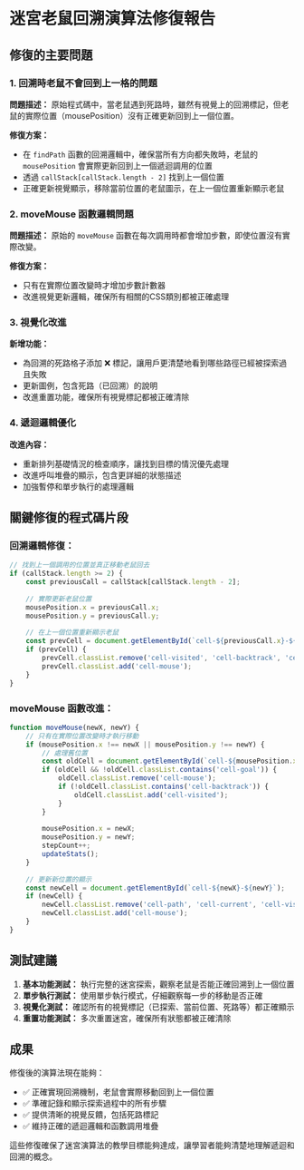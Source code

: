 # 迷宮老鼠回溯演算法修復報告

## 修復的主要問題

### 1. 回溯時老鼠不會回到上一格的問題
**問題描述：** 原始程式碼中，當老鼠遇到死路時，雖然有視覺上的回溯標記，但老鼠的實際位置（mousePosition）沒有正確更新回到上一個位置。

**修復方案：**
- 在 `findPath` 函數的回溯邏輯中，確保當所有方向都失敗時，老鼠的 `mousePosition` 會實際更新回到上一個遞迴調用的位置
- 透過 `callStack[callStack.length - 2]` 找到上一個位置
- 正確更新視覺顯示，移除當前位置的老鼠圖示，在上一個位置重新顯示老鼠

### 2. moveMouse 函數邏輯問題
**問題描述：** 原始的 `moveMouse` 函數在每次調用時都會增加步數，即使位置沒有實際改變。

**修復方案：**
- 只有在實際位置改變時才增加步數計數器
- 改進視覺更新邏輯，確保所有相關的CSS類別都被正確處理

### 3. 視覺化改進
**新增功能：**
- 為回溯的死路格子添加 ❌ 標記，讓用戶更清楚地看到哪些路徑已經被探索過且失敗
- 更新圖例，包含死路（已回溯）的說明
- 改進重置功能，確保所有視覺標記都被正確清除

### 4. 遞迴邏輯優化
**改進內容：**
- 重新排列基礎情況的檢查順序，讓找到目標的情況優先處理
- 改進呼叫堆疊的顯示，包含更詳細的狀態描述
- 加強暫停和單步執行的處理邏輯

## 關鍵修復的程式碼片段

### 回溯邏輯修復：
```javascript
// 找到上一個調用的位置並真正移動老鼠回去
if (callStack.length >= 2) {
    const previousCall = callStack[callStack.length - 2];
    
    // 實際更新老鼠位置
    mousePosition.x = previousCall.x;
    mousePosition.y = previousCall.y;
    
    // 在上一個位置重新顯示老鼠
    const prevCell = document.getElementById(`cell-${previousCall.x}-${previousCall.y}`);
    if (prevCell) {
        prevCell.classList.remove('cell-visited', 'cell-backtrack', 'cell-current');
        prevCell.classList.add('cell-mouse');
    }
}
```

### moveMouse 函數改進：
```javascript
function moveMouse(newX, newY) {
    // 只有在實際位置改變時才執行移動
    if (mousePosition.x !== newX || mousePosition.y !== newY) {
        // 處理舊位置
        const oldCell = document.getElementById(`cell-${mousePosition.x}-${mousePosition.y}`);
        if (oldCell && !oldCell.classList.contains('cell-goal')) {
            oldCell.classList.remove('cell-mouse');
            if (!oldCell.classList.contains('cell-backtrack')) {
                oldCell.classList.add('cell-visited');
            }
        }
        
        mousePosition.x = newX;
        mousePosition.y = newY;
        stepCount++;
        updateStats();
    }
    
    // 更新新位置的顯示
    const newCell = document.getElementById(`cell-${newX}-${newY}`);
    if (newCell) {
        newCell.classList.remove('cell-path', 'cell-current', 'cell-visited', 'cell-backtrack');
        newCell.classList.add('cell-mouse');
    }
}
```

## 測試建議

1. **基本功能測試：** 執行完整的迷宮探索，觀察老鼠是否能正確回溯到上一個位置
2. **單步執行測試：** 使用單步執行模式，仔細觀察每一步的移動是否正確
3. **視覺化測試：** 確認所有的視覺標記（已探索、當前位置、死路等）都正確顯示
4. **重置功能測試：** 多次重置迷宮，確保所有狀態都被正確清除

## 成果

修復後的演算法現在能夠：
- ✅ 正確實現回溯機制，老鼠會實際移動回到上一個位置
- ✅ 準確記錄和顯示探索過程中的所有步驟
- ✅ 提供清晰的視覺反饋，包括死路標記
- ✅ 維持正確的遞迴邏輯和函數調用堆疊

這些修復確保了迷宮演算法的教學目標能夠達成，讓學習者能夠清楚地理解遞迴和回溯的概念。
